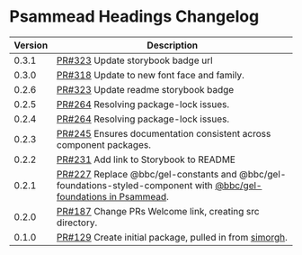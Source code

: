# Psammead Headings Changelog

| Version | Description |
|---------|-------------|
| 0.3.1   | [PR#323](https://github.com/bbc/psammead/pull/323) Update storybook badge url |
| 0.3.0   | [PR#318](https://github.com/BBC/psammead/pull/318) Update to new font face and family. |
| 0.2.6   | [PR#323](https://github.com/BBC/psammead/pull/323) Update readme storybook badge |
| 0.2.5   | [PR#264](https://github.com/BBC/psammead/pull/319) Resolving package-lock issues. |
| 0.2.4   | [PR#264](https://github.com/BBC/psammead/pull/264) Resolving package-lock issues. |
| 0.2.3   | [PR#245](https://github.com/BBC-News/psammead/pull/245) Ensures documentation consistent across component packages. |
| 0.2.2   | [PR#231](https://github.com/BBC-News/psammead/pull/231) Add link to Storybook to README |
| 0.2.1   | [PR#227](https://github.com/BBC-News/psammead/pull/227) Replace @bbc/gel-constants and @bbc/gel-foundations-styled-component with [@bbc/gel-foundations in Psammead](https://github.com/BBC-News/psammead/issues/226). |
| 0.2.0   | [PR#187](https://github.com/BBC-News/psammead/pull/187) Change PRs Welcome link, creating src directory. |
| 0.1.0   | [PR#129](https://github.com/BBC-News/psammead/pull/129) Create initial package, pulled in from [simorgh](https://github.com/BBC-News/simorgh). |
